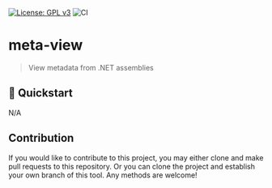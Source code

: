 [![License: GPL v3](https://img.shields.io/badge/License-GPL%20v3-blue.svg)](https://www.gnu.org/licenses/gpl-3.0)
![CI](https://github.com/emacs-vs/meta-view/workflows/CI/badge.svg)

# meta-view
> View metadata from .NET assemblies

## :floppy_disk: Quickstart

N/A

## Contribution

If you would like to contribute to this project, you may either
clone and make pull requests to this repository. Or you can
clone the project and establish your own branch of this tool.
Any methods are welcome!
